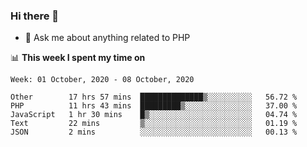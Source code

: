 ### Hi there 👋

<!--
**mustafaculban/mustafaculban** is a ✨ _special_ ✨ repository because its `README.md` (this file) appears on your GitHub profile.

Here are some ideas to get you started:

- 🌱 I’m currently learning ...
- 👯 I’m looking to collaborate on ...
- 🤔 I’m looking for help with ...
- 📫 How to reach me: ...
- 😄 Pronouns: ...
- ⚡ Fun fact: ...

-->
- 💬 Ask me about anything related to PHP


📊 **This week I spent my time on**
<!--START_SECTION:waka-->
```text
Week: 01 October, 2020 - 08 October, 2020

Other        17 hrs 57 mins  ██████████████▒░░░░░░░░░░   56.72 % 
PHP          11 hrs 43 mins  █████████▒░░░░░░░░░░░░░░░   37.00 % 
JavaScript   1 hr 30 mins    █▒░░░░░░░░░░░░░░░░░░░░░░░   04.74 % 
Text         22 mins         ▒░░░░░░░░░░░░░░░░░░░░░░░░   01.19 % 
JSON         2 mins          ░░░░░░░░░░░░░░░░░░░░░░░░░   00.13 % 
```
<!--END_SECTION:waka-->
